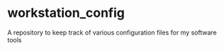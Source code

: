 # workstation_config
A repository to keep track of various configuration files for my software tools
